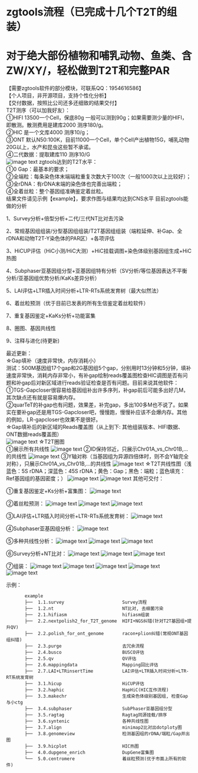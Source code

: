 # zgtools流程（已完成十几个T2T的组装）
# 对于绝大部份植物和哺乳动物、鱼类、含ZW/XY/，轻松做到T2T和完整PAR
【需要zgtools软件的部分模块，可联系QQ：1954616586】  
【个人项目，非开源项目，支持个性化分析】  
【交付数据，按照比公司还多还细致的结果交付】   
T2T测序（可以加我好友）：  
①HIFI 13500一个Cell，保底80g 一般可以测到90g；如果需要测少量的HIFI，即散测。散测费用是建库2000 测序180/g。   
②HIC 是一个文库4000 测序10/g；    
③ONT 默认N50:100K，目前11000一个Cell，单个Cell产出植物15G，哺乳动物20G以上，水产和昆虫这些暂不承诺。   
④二代数据：提取建库110 测序10/G   
![image text](https://github.com/linyuiz/zgtools-pipeline/blob/master/T2T%E6%B5%8B%E5%BA%8F%E7%AD%96%E7%95%A5.jpg)
zgtools达到的T2T水平：    
①0 Gap：最基本的要求；  
②全端粒：每条染色体末端端粒重复次数大于100次（一般1000次以上比较好）；  
③全rDNA：有rDNA末端的染色体也完善出端粒；  
④全着丝粒：整个基因组准确鉴定着丝粒。  
结果文件请见示例【example】，要求作图与结果均达到CNS水平
目前zgtools能做的分析  

1、Survey分析+倍型分析+二代/三代NT比对去污染

2、常规基因组组装/分型基因组组装/T2T基因组组装（端粒延伸、补Gap、全rDNA和动物T2T-Y染色体的PAR区）+各项评估

3、HiCUP评估（HiC小测/HiC大测）+HiC挂载调图+染色体级别基因组生成+HiC热图

4、Subphaser亚基因组分型+亚基因组特有分析（SV分析/等位基因表达不平衡分析/亚基因组优势分析/KaKs差异分析）

5、LAI评估+LTR插入时间分析+LTR-RTs系统发育树（最大似然法）

6、着丝粒预测（优于目前已发表的所有生信鉴定着丝粒软件）

7、重复基因鉴定+KaKs分析+功能富集

8、圈图、基因共线性

9、注释与进化(待更新)

最近更新：   
☆Gap填补（速度非常快，内存消耗小）  
测试：500M基因组17个gap和2G基因组5个gap，分别用时13分钟和5分钟，填补速度非常快，消耗内存非常小，有补gap绘制reads覆盖图检查HIC调图是否有问题和补gap后对新区域进行reads验证检查是否有问题。目前来说其他软件：  
①TGS-Gapcloser很容易给基因组补出许多序列，补gap前后可能多出好几M，其次缺点还有就是容易爆内存。  
②quarTeT的补gap也有问题，效果差，补完gap，多出100多M也不说了。如果实在要补gap还是用TGS-Gapcloser吧，慢慢跑，慢慢补应该不会爆内存。其他的例如，LR-gapcloser也效果不是很好。  
☆Gap填补后的新区域的Reads覆盖图（从上到下: 其他组装版本、HIFI数据、ONT数据reads覆盖图）  
![image text](https://github.com/linyuiz/zgtools-pipeline/blob/master/example/8.0.GapArea_ReadsCoverage/Reads_Coverage.png)
☆T2T圈图   
①展示所有共线性
![image text](https://github.com/linyuiz/zgtools-pipeline/blob/master/example/7.0.Circos/GenomeCircos_AllSyntenic.png)
②ID保持邻近，只展示Chr01A_vs_Chr01B,...的共线性
![image text](https://github.com/linyuiz/zgtools-pipeline/blob/master/example/7.0.Circos/GenomeCircos_AdjacentID.png)
③Y轴对称（当基因组为异源四倍体时，则不会Y轴完全对称），只展示Chr01A_vs_Chr01B,...的共线性
![image text](https://github.com/linyuiz/zgtools-pipeline/blob/master/example/7.0.Circos/GenomeCircos_Symmetry.png)
☆T2T共线性图（浅蓝色：5S rDNA；深蓝色：45S rDNA；黄色：Gap；黑色：端粒；蓝色填充：Ref基因组的基因密度；）
![image text](https://github.com/linyuiz/zgtools-pipeline/blob/master/example/3.6.syntenic/T2T_syn.png)
![image text](https://github.com/linyuiz/zgtools-pipeline/blob/master/example/6.0.genomesyn/Chr09B_GenomeSyn.png)
其他可交付：

①重复基因鉴定+Ks分析+富集图：
![image text](https://github.com/linyuiz/zgtools-pipeline/blob/master/example/4.0.dupgene_enrich/dupgene_plot.png)

②着丝粒预测：
![image text](https://github.com/linyuiz/zgtools-pipeline/blob/master/example/5.0.centromere/chrA01.CCR.Final_plot.png)
![image text](https://github.com/linyuiz/zgtools-pipeline/blob/master/example/5.0.centromere/all_chromosome.png)
![image text](https://github.com/linyuiz/zgtools-pipeline/blob/master/example/5.0.centromere/genomeview.png)

③LAI评估+LTR插入时间分析+LTR-RTs系统发育树：
![image text](https://github.com/linyuiz/zgtools-pipeline/blob/master/example/2.7.LAI%2BLTRinsertTime/LTR_InsertionTime%2BLAI%2BLTR_Tree.png)

④Subphaser亚基因组分析：
![image text](https://github.com/linyuiz/zgtools-pipeline/blob/master/example/3.4.subphaser/00.subphaser_allplot.png)

⑤多种共线性分析：
![image text](https://github.com/linyuiz/zgtools-pipeline/blob/master/example/3.6.syntenic/jcvi.have_chrlabels.png)
![image text](https://github.com/linyuiz/zgtools-pipeline/blob/master/example/3.6.syntenic/gapplot.png)
![image text](https://github.com/linyuiz/zgtools-pipeline/blob/master/example/3.7.align/dotPloty_sort.png)

⑥Survey分析+NT比对：
![image text](https://github.com/linyuiz/zgtools-pipeline/blob/master/example/1.1.survey/02.jellyfish_count_kmer/kmer_depth_and_frequencey_distribution.svg)
![image text](https://github.com/linyuiz/zgtools-pipeline/blob/master/example/1.1.survey/04.smudgeplot%E5%85%B6%E4%BB%96%E9%A1%B9%E7%9B%AE/smudgeplot_smudgeplot_log10.png)
![image text](https://github.com/linyuiz/zgtools-pipeline/blob/master/example/1.2.nt/NT.plot1.png)

⑦组装：
![image text](https://github.com/linyuiz/zgtools-pipeline/blob/master/example/2.1.hifiasm/kmer_depth.distribution.png)
![image text](https://github.com/linyuiz/zgtools-pipeline/blob/master/example/2.4.busco/busco_figure.png)
![image text](https://github.com/linyuiz/zgtools-pipeline/blob/master/example/2.5.qv/genome.genome.spectra-cn.fl.png)
![image text](https://github.com/linyuiz/zgtools-pipeline/blob/master/example/2.6.mappingdata/GC_Depth.png)
![image text](https://github.com/linyuiz/zgtools-pipeline/blob/master/example/2.6.mappingdata/each_depth/chr1.density.png)
 
示例：

           example
           ├──  1.1.survey                      Survey流程
           ├──  1.2.nt                          NT比对, 去细菌污染
           ├──  2.1.hifiasm                     hifiasm组装
           ├──  2.2.nextpolish2_for_T2T_genome  HIFI+NGS纠错(针对T2T基因组+提升QV)
           ├──  2.2.polish_for_ont_genome       racon+plion纠错(常规ONT基因组纠错)
           ├──  2.3.purge                       去冗余流程
           ├──  2.4.busco                       BUSCO评估
           ├──  2.5.qv                          QV评估
           ├──  2.6.mappingdata                 Mapping回比评估
           ├──  2.7.LAI+LTRinsertTime           LAI评估+LTR插入时间分析+LTR-RT系统发育树
           ├──  3.1.hicup                       HiCUP评估
           ├──  3.2.haphic                      HapHiC(HIC互作流程)
           ├──  3.3.makechr                     生成染色体级别基因组, 检查Gap与小ctg
           ├──  3.4.subphaser                   SubPhaser亚基因组分型
           ├──  3.5.ragtag                      Ragtag同源挂载/排序
           ├──  3.6.syntenic                    各种共线性图
           ├──  3.7.align                       minimap2比对出dotploty图
           ├──  3.8.genomeview                  检测基因组的rDNA/端粒/Gap并出图
           ├──  3.9.hicplot                     HIC热图
           ├──  4.0.dupgene_enrich              DupGene富集图
           └──  5.0.centromere                  着丝粒预测(优于市面上所有的软件)  
